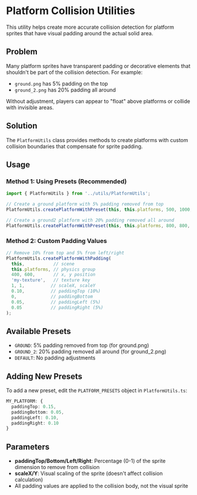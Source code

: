 # Platform Collision Utilities

This utility helps create more accurate collision detection for platform sprites that have visual padding around the actual solid area.

## Problem

Many platform sprites have transparent padding or decorative elements that shouldn't be part of the collision detection. For example:
- `ground.png` has 5% padding on the top 
- `ground_2.png` has 20% padding all around

Without adjustment, players can appear to "float" above platforms or collide with invisible areas.

## Solution

The `PlatformUtils` class provides methods to create platforms with custom collision boundaries that compensate for sprite padding.

## Usage

### Method 1: Using Presets (Recommended)

```typescript
import { PlatformUtils } from '../utils/PlatformUtils';

// Create a ground platform with 5% padding removed from top
PlatformUtils.createPlatformWithPreset(this, this.platforms, 500, 1000, 'ground', 'GROUND', 1.5, 1);

// Create a ground2 platform with 20% padding removed all around  
PlatformUtils.createPlatformWithPreset(this, this.platforms, 800, 800, 'ground2', 'GROUND_2', 1, 1);
```

### Method 2: Custom Padding Values

```typescript
// Remove 10% from top and 5% from left/right
PlatformUtils.createPlatformWithPadding(
  this,           // scene
  this.platforms, // physics group
  400, 600,       // x, y position
  'my-texture',   // texture key
  1, 1,          // scaleX, scaleY
  0.10,          // paddingTop (10%)
  0,             // paddingBottom
  0.05,          // paddingLeft (5%)
  0.05           // paddingRight (5%)
);
```

## Available Presets

- `GROUND`: 5% padding removed from top (for ground.png)
- `GROUND_2`: 20% padding removed all around (for ground_2.png)  
- `DEFAULT`: No padding adjustments

## Adding New Presets

To add a new preset, edit the `PLATFORM_PRESETS` object in `PlatformUtils.ts`:

```typescript
MY_PLATFORM: {
  paddingTop: 0.15,
  paddingBottom: 0.05, 
  paddingLeft: 0.10,
  paddingRight: 0.10
}
```

## Parameters

- **paddingTop/Bottom/Left/Right**: Percentage (0-1) of the sprite dimension to remove from collision
- **scaleX/Y**: Visual scaling of the sprite (doesn't affect collision calculation)
- All padding values are applied to the collision body, not the visual sprite 